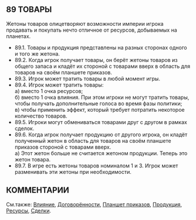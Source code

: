89 ТОВАРЫ
---

Жетоны товаров олицетворяют возможности империи игрока продавать и покупать нечто отличное от ресурсов, добываемых на планетах.
* 89.1. Товары и продукция представлены на разных сторонах одного и того же жетона.
* 89.2. Когда игрок получает товары, он берёт жетоны товаров из общего запаса и кладёт их стороной с товарами вверх в область для товаров на своём планшете приказов.
* 89.3. Игрок может тратить товары в любой момент игры.
* 89.4.  Игрок может тратить товары:  
  а) вместо 1 очка ресурсов;  
  б) вместо 1 очка влияния. При этом игроки не могут тратить товары, чтобы получать дополнительные голоса во время фазы политики;  
  в) чтобы применить эффект, который требует потратить некоторое количество товаров.
* 89.5. Игроки могут обмениваться товарами друг с другом в рамках сделок.
* 89.6. Когда игрок получает продукцию от другого игрока, он кладёт полученный жетон в область для товаров на своём планшете приказов стороной с товарами вверх.  
  а) Этот жетон больше не считается жетоном продукции. Теперь это жетон товара.
* 89.7. В игре есть жетоны товаров номиналом 1 и 3. Игрок может разменивать эти жетоны при необходимости.

КОММЕНТАРИИ
---

См.также: [Влияние](influence.md), [Договорённости](deals.md), [Планшет приказов](command_sheet.md), [Продукция](commodities.md), [Ресурсы](resources.md), [Сделки](transactions.md).
